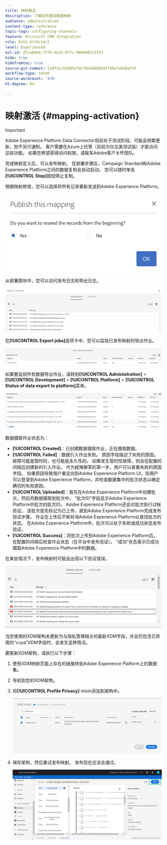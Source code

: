 ```yaml
---
title: 映射激活
description: 了解如何激活数据映射
audience: administration
content-type: reference
topic-tags: configuring-channels
feature: Microsoft CRM Integration
role: Data Architect
level: Experienced
exl-id: d7ca0de6-7f7b-4e31-877c-909d962c5f53
hide: true
hidefromtoc: true
source-git-commit: 110f3ccb5865e70c78e18485b4ff4ba7a648af3f
workflow-type: tm+mt
source-wordcount: '476'
ht-degree: 0%

---
```


# 映射激活 {#mapping-activation}

>[!IMPORTANT]
>
>Adobe Experience Platform Data Connector目前处于测试阶段，可能会频繁更新，恕不另行通知。 客户需要在Azure上托管（目前为仅北美测试版）才能访问这些功能。 如果您希望获得访问权限，请联系Adobe客户关怀团队。

完成映射定义后，可以发布映射。 在部署步骤后，Campaign Standard和Adobe Experience Platform之间的数据复制会自动启动。 您可以随时单击&#x200B;**[!UICONTROL Stop]**&#x200B;按钮停止复制。

根据映射修改，您可以选择将所有记录重新发送到Adobe Experience Platform。

![](assets/aep_publishmapping.png)

从部署图块中，您可以访问发布日志和导出日志。

![](assets/aep_publog.png)

在&#x200B;**[!UICONTROL Export jobs]**&#x200B;选项卡中，您可以监视已发布映射的导出作业。

![](assets/aep_jobstatus.png)

如果要监视所有数据导出作业，请转到&#x200B;**[!UICONTROL Administration]** > **[!UICONTROL Development]** > **[!UICONTROL Platform]** > **[!UICONTROL Status of data export to platform]**&#x200B;菜单。

![](assets/aep_statusmapping.png)

数据摄取作业状态为：

* **[!UICONTROL Created]**：已创建数据摄取作业，正在摄取数据。
* **[!UICONTROL Failed]**：数据引入作业失败。 原因字段描述了失败的原因。 故障可能是暂时的，也可能是永久性的。 如果发生暂时性故障，则会在配置的间隔后创建新的引入作业。 作为疑难解答的第一步，用户可以查看失败的原因字段。 如果原因导致用户重定向到Adobe Experience Platform UI，则用户可以登录到Adobe Experience Platform，并检查数据集中的批次状态以确定确切的失败原因。
* **[!UICONTROL Uploaded]**：首先在Adobe Experience Platform中创建批次，然后将数据摄取到批次中。 “批次ID”字段显示Adobe Experience Platform中批次的批次ID。 Adobe Experience Platform还会对批次执行过帐验证。 该批次首先标记为已上传，直到Adobe Experience Platform完成发布验证步骤。 作业在上传后不断轮询Adobe Experience Platform以查找批次的状态。 在Adobe Experience Platform中，批次可以处于失败或成功状态发布验证。
* **[!UICONTROL Success]**：将批次上传到Adobe Experience Platform后，在配置的间隔后检查作业状态（在平台中发布验证）。 “成功”状态表示已成功摄取Adobe Experience Platform中的数据。

在某些情况下，发布映射时可能会出现以下验证错误。

![](assets/aep_datamapping_ccpa.png)

当您使用的XDM架构未更新为与隐私管理相关的最新XDM字段，并且仍包含已弃用的“ccpa”XDM字段时，会发生这种情况。

要更新XDM架构，请执行以下步骤：

1. 使用XDM映射页面上存在的链接转到Adobe Experience Platform上的数据集。

1. 导航到您的XDM架构。

1. 将&#x200B;**[!UICONTROL Profile Privacy]** mixin添加到架构中。

   ![](assets/aep_datamapping_privacyfield.png)

1. 保存架构，然后重试发布映射。 发布现在应该会通过。

   ![](assets/aep_save_mapping.png)
